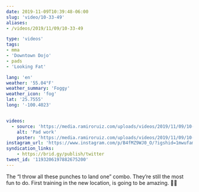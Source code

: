 ```yaml
---
date: 2019-11-09T10:39:48-06:00
slug: 'video/10-33-49'
aliases:
- /videos/2019/11/09/10-33-49

type: 'videos' 
tags:
- mma
- 'Downtown Dojo'
- pads
- 'Looking Fat'

lang: 'en'
weather: '55.04°F'
weather_summary: 'Foggy'
weather_icon: 'fog'
lat: '25.7555'
long: '-100.4023'


videos:
  - source: 'https://media.ramiroruiz.com/uploads/videos/2019/11/09/10-33-49/pad-work.mp4'
    alt: 'Pad work'
    poster: 'https://media.ramiroruiz.com/uploads/videos/2019/11/09/10-33-49/poster.jpg'
instagram_url: 'https://www.instagram.com/p/B4fMZ9WJ0_O/?igshid=1mwufamfm2ac4'
syndication_links:
    - https://brid.gy/publish/twitter
tweet_id: '1193206197882675200'
---
```

The “I throw all these punches to land one” combo.
They’re still the most fun to do.
First training in the new location, is going to be amazing. 👏🏼

